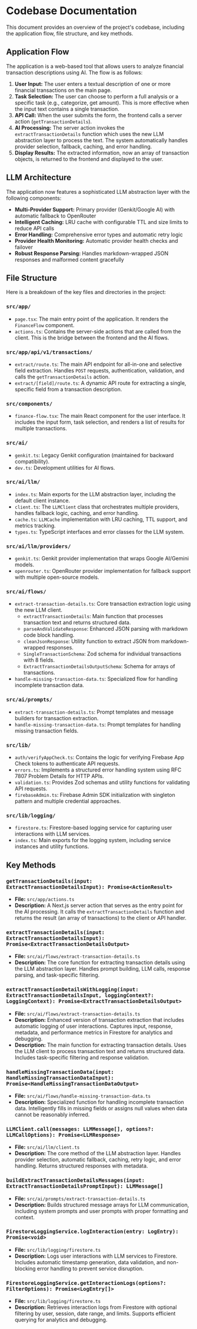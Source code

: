 # Codebase Documentation

This document provides an overview of the project's codebase, including the application flow, file structure, and key methods.

## Application Flow

The application is a web-based tool that allows users to analyze financial transaction descriptions using AI. The flow is as follows:

1.  **User Input:** The user enters a textual description of one or more financial transactions on the main page.
2.  **Task Selection:** The user can choose to perform a full analysis or a specific task (e.g., categorize, get amount). This is more effective when the input text contains a single transaction.
3.  **API Call:** When the user submits the form, the frontend calls a server action (`getTransactionDetails`).
4.  **AI Processing:** The server action invokes the `extractTransactionDetails` function which uses the new LLM abstraction layer to process the text. The system automatically handles provider selection, fallback, caching, and error handling.
5.  **Display Results:** The extracted information, now an array of transaction objects, is returned to the frontend and displayed to the user.

## LLM Architecture

The application now features a sophisticated LLM abstraction layer with the following components:

- **Multi-Provider Support:** Primary provider (Genkit/Google AI) with automatic fallback to OpenRouter
- **Intelligent Caching:** LRU cache with configurable TTL and size limits to reduce API calls
- **Error Handling:** Comprehensive error types and automatic retry logic
- **Provider Health Monitoring:** Automatic provider health checks and failover
- **Robust Response Parsing:** Handles markdown-wrapped JSON responses and malformed content gracefully

## File Structure

Here is a breakdown of the key files and directories in the project:

### `src/app/`

*   `page.tsx`: The main entry point of the application. It renders the `FinanceFlow` component.
*   `actions.ts`: Contains the server-side actions that are called from the client. This is the bridge between the frontend and the AI flows.

### `src/app/api/v1/transactions/`

*   `extract/route.ts`: The main API endpoint for all-in-one and selective field extraction. Handles `POST` requests, authentication, validation, and calls the `getTransactionDetails` action.
*   `extract/[field]/route.ts`: A dynamic API route for extracting a single, specific field from a transaction description.

### `src/components/`

*   `finance-flow.tsx`: The main React component for the user interface. It includes the input form, task selection, and renders a list of results for multiple transactions.

### `src/ai/`

*   `genkit.ts`: Legacy Genkit configuration (maintained for backward compatibility).
*   `dev.ts`: Development utilities for AI flows.

### `src/ai/llm/`

*   `index.ts`: Main exports for the LLM abstraction layer, including the default client instance.
*   `client.ts`: The `LLMClient` class that orchestrates multiple providers, handles fallback logic, caching, and error handling.
*   `cache.ts`: `LLMCache` implementation with LRU caching, TTL support, and metrics tracking.
*   `types.ts`: TypeScript interfaces and error classes for the LLM system.

### `src/ai/llm/providers/`

*   `genkit.ts`: Genkit provider implementation that wraps Google AI/Gemini models.
*   `openrouter.ts`: OpenRouter provider implementation for fallback support with multiple open-source models.

### `src/ai/flows/`

*   `extract-transaction-details.ts`: Core transaction extraction logic using the new LLM client.
    *   `extractTransactionDetails`: Main function that processes transaction text and returns structured data.
    *   `parseAndValidateResponse`: Enhanced JSON parsing with markdown code block handling.
    *   `cleanJsonResponse`: Utility function to extract JSON from markdown-wrapped responses.
    *   `SingleTransactionSchema`: Zod schema for individual transactions with 8 fields.
    *   `ExtractTransactionDetailsOutputSchema`: Schema for arrays of transactions.
*   `handle-missing-transaction-data.ts`: Specialized flow for handling incomplete transaction data.

### `src/ai/prompts/`

*   `extract-transaction-details.ts`: Prompt templates and message builders for transaction extraction.
*   `handle-missing-transaction-data.ts`: Prompt templates for handling missing transaction fields.

### `src/lib/`

*   `auth/verifyAppCheck.ts`: Contains the logic for verifying Firebase App Check tokens to authenticate API requests.
*   `errors.ts`: Implements a structured error handling system using RFC 7807 Problem Details for HTTP APIs.
*   `validation.ts`: Provides Zod schemas and utility functions for validating API requests.
*   `firebaseAdmin.ts`: Firebase Admin SDK initialization with singleton pattern and multiple credential approaches.

### `src/lib/logging/`

*   `firestore.ts`: Firestore-based logging service for capturing user interactions with LLM services.
*   `index.ts`: Main exports for the logging system, including service instances and utility functions.

## Key Methods

### `getTransactionDetails(input: ExtractTransactionDetailsInput): Promise<ActionResult>`

*   **File:** `src/app/actions.ts`
*   **Description:** A Next.js server action that serves as the entry point for the AI processing. It calls the `extractTransactionDetails` function and returns the result (an array of transactions) to the client or API handler.

### `extractTransactionDetails(input: ExtractTransactionDetailsInput): Promise<ExtractTransactionDetailsOutput>`

*   **File:** `src/ai/flows/extract-transaction-details.ts`
*   **Description:** The core function for extracting transaction details using the LLM abstraction layer. Handles prompt building, LLM calls, response parsing, and task-specific filtering.

### `extractTransactionDetailsWithLogging(input: ExtractTransactionDetailsInput, loggingContext?: LoggingContext): Promise<ExtractTransactionDetailsOutput>`

*   **File:** `src/ai/flows/extract-transaction-details.ts`
*   **Description:** Enhanced version of transaction extraction that includes automatic logging of user interactions. Captures input, response, metadata, and performance metrics in Firestore for analytics and debugging.
*   **Description:** The main function for extracting transaction details. Uses the LLM client to process transaction text and returns structured data. Includes task-specific filtering and response validation.

### `handleMissingTransactionData(input: HandleMissingTransactionDataInput): Promise<HandleMissingTransactionDataOutput>`

*   **File:** `src/ai/flows/handle-missing-transaction-data.ts`
*   **Description:** Specialized function for handling incomplete transaction data. Intelligently fills in missing fields or assigns null values when data cannot be reasonably inferred.

### `LLMClient.call(messages: LLMMessage[], options?: LLMCallOptions): Promise<LLMResponse>`

*   **File:** `src/ai/llm/client.ts`
*   **Description:** The core method of the LLM abstraction layer. Handles provider selection, automatic fallback, caching, retry logic, and error handling. Returns structured responses with metadata.

### `buildExtractTransactionDetailsMessages(input: ExtractTransactionDetailsPromptInput): LLMMessage[]`

*   **File:** `src/ai/prompts/extract-transaction-details.ts`
*   **Description:** Builds structured message arrays for LLM communication, including system prompts and user prompts with proper formatting and context.

### `FirestoreLoggingService.logInteraction(entry: LogEntry): Promise<void>`

*   **File:** `src/lib/logging/firestore.ts`
*   **Description:** Logs user interactions with LLM services to Firestore. Includes automatic timestamp generation, data validation, and non-blocking error handling to prevent service disruption.

### `FirestoreLoggingService.getInteractionLogs(options?: FilterOptions): Promise<LogEntry[]>`

*   **File:** `src/lib/logging/firestore.ts`
*   **Description:** Retrieves interaction logs from Firestore with optional filtering by user, session, date range, and limits. Supports efficient querying for analytics and debugging.